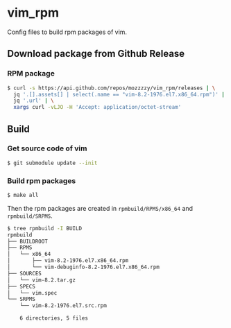 # vim_rpm
Config files to build rpm packages of vim.

## Download package from Github Release
### RPM package
```bash
$ curl -s https://api.github.com/repos/mozzzzy/vim_rpm/releases | \
  jq '.[].assets[] | select(.name == "vim-8.2-1976.el7.x86_64.rpm")' | \
  jq '.url' | \
  xargs curl -vLJO -H 'Accept: application/octet-stream'
```

## Build
### Get source code of vim
```bash
$ git submodule update --init
```

### Build rpm packages
```bash
$ make all
```
Then the rpm packages are created in `rpmbuild/RPMS/x86_64` and `rpmbuild/SRPMS`.
```bash
$ tree rpmbuild -I BUILD
rpmbuild
├── BUILDROOT
├── RPMS
│   └── x86_64
│       ├── vim-8.2-1976.el7.x86_64.rpm
│       └── vim-debuginfo-8.2-1976.el7.x86_64.rpm
├── SOURCES
│   └── vim-8.2.tar.gz
├── SPECS
│   └── vim.spec
└── SRPMS
    └── vim-8.2-1976.el7.src.rpm

    6 directories, 5 files
```
